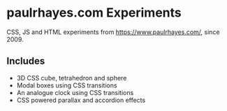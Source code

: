 # paulrhayes.com Experiments
CSS, JS and HTML experiments from https://www.paulrhayes.com/, since 2009.

## Includes
- 3D CSS cube, tetrahedron and sphere
- Modal boxes using CSS transitions
- An analogue clock using CSS transitions
- CSS powered parallax and accordion effects
